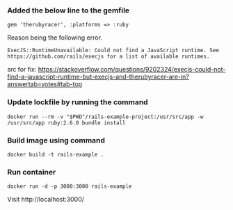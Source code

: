 ### Added the below line to the gemfile

```
gem 'therubyracer', :platforms => :ruby
```

Reason being the following error.

```
ExecJS::RuntimeUnavailable: Could not find a JavaScript runtime. See https://github.com/rails/execjs for a list of available runtimes.
```
src for fix: https://stackoverflow.com/questions/9202324/execjs-could-not-find-a-javascript-runtime-but-execjs-and-therubyracer-are-in?answertab=votes#tab-top

### Update lockfile by running the command

```
docker run --rm -v "$PWD"/rails-example-project:/usr/src/app -w /usr/src/app ruby:2.6.0 bundle install
```

### Build image using command

```
docker build -t rails-example .
```

### Run container

```
docker run -d -p 3000:3000 rails-example
```

Visit http://localhost:3000/